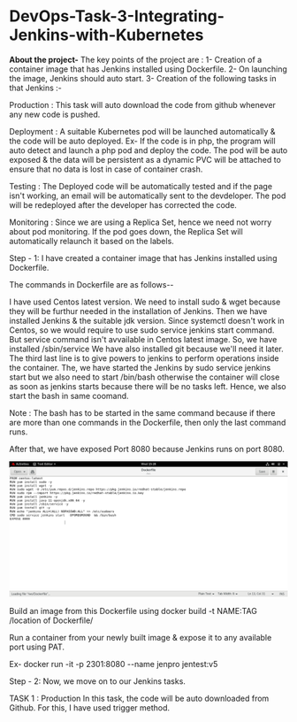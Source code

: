# DevOps-Task-3-Integrating-Jenkins-with-Kubernetes

**About the project-** The key points of the project are : 
1- Creation of a container image that has Jenkins installed using Dockerfile. 
2- On launching the image, Jenkins should auto start. 
3- Creation of the following tasks in that Jenkins :-

Production : This task will auto download the code from github whenever any new code is pushed.

Deployment : A suitable Kubernetes pod will be launched automatically & the code will be auto deployed. Ex- If the code is in php, the program will auto detect and launch a php pod and deploy the code. The pod will be auto exposed & the data will be persistent as a dynamic PVC will be attached to ensure that no data is lost in case of container crash.

Testing : The Deployed code will be automatically tested and if the page isn't working, an email will be automatically sent to the devdeloper. The pod will be redeployed after the developer has corrected the code.

Monitoring : Since we are using a Replica Set, hence we need not worry about pod monitoring. If the pod goes down, the Replica Set  will automatically relaunch it based on the labels.

Step - 1: I have created a container image that has Jenkins installed using Dockerfile.

The commands in Dockerfile are as follows--

I have used Centos latest version. We need to install sudo & wget because they will be furthur needed in the installation of Jenkins. Then we have installed Jenkins & the suitable jdk version. Since systemctl doesn't work in Centos, so we would require to use sudo service jenkins start command. But service command isn't avvailable in Centos latest image. So, we have installed /sbin/service We have also installed git because we'll need it later. The third last line is to give powers to jenkins to perform operations inside the container. The, we have started the Jenkins by sudo service jenkins start but we also need to start /bin/bash otherwise the container will close as soon as jenkins starts because there will be no tasks left. Hence, we also start the bash in same coomand.

Note : The bash has to be started in the same command because if there are more than one commands in the Dockerfile, then only the last command runs.

After that, we have exposed Port 8080 because Jenkins runs on port 8080.

![](/images/df.png)

Build an image from this Dockerfile using docker build -t NAME:TAG /location of Dockerfile/

Run a container from your newly built image & expose it to any available port using PAT.

Ex- docker run -it -p 2301:8080 --name jenpro jentest:v5

Step - 2: Now, we move on to our Jenkins tasks.

TASK 1 : Production In this task, the code will be auto downloaded from Github. For this, I have used trigger method.


 

